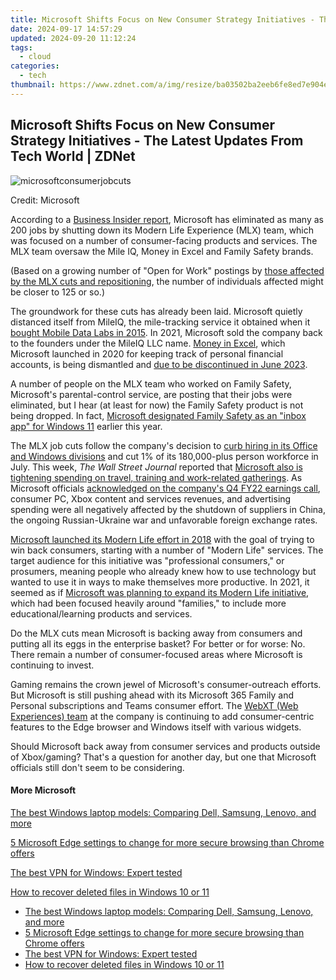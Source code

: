 ```yaml
---
title: Microsoft Shifts Focus on New Consumer Strategy Initiatives - The Latest Updates From Tech World | ZDNet
date: 2024-09-17 14:57:29
updated: 2024-09-20 11:12:24
tags:
  - cloud
categories:
  - tech
thumbnail: https://www.zdnet.com/a/img/resize/ba03502ba2eeb6fe8ed7e904eaa60dc7869fabec/2022/08/10/e6e7ebf6-405d-43ee-9f52-3ea44bdbe6cc/microsoftconsumerjobcuts.jpg?width=278&height=156&fit=crop&auto=webp
---
```


## Microsoft Shifts Focus on New Consumer Strategy Initiatives - The Latest Updates From Tech World | ZDNet

![microsoftconsumerjobcuts](https://www.zdnet.com/a/img/resize/06f52a8729c0efb8e053f11603525d95e29a451e/2022/08/10/e6e7ebf6-405d-43ee-9f52-3ea44bdbe6cc/microsoftconsumerjobcuts.jpg?auto=webp&width=1280)

Credit: Microsoft

According to a [Business Insider report](https://www.businessinsider.com/microsoft-layoffs-modern-life-experiences-mileiq-2022-8), Microsoft has eliminated as many as 200 jobs by shutting down its Modern Life Experience (MLX) team, which was focused on a number of consumer-facing products and services. The MLX team oversaw the Mile IQ, Money in Excel and Family Safety brands.   
  
(Based on a growing number of "Open for Work" postings by [those affected by the MLX cuts and repositioning](https://www.linkedin.com/feed/update/urn:li:activity:6962530934155857920/), the number of individuals affected might be closer to 125 or so.)  
  
The groundwork for these cuts has already been laid. Microsoft quietly distanced itself from MileIQ, the mile-tracking service it obtained when it [bought Mobile Data Labs in 2015](https://www.zdnet.com/article/microsoft-buys-mobile-data-labs-maker-of-mileiq-mileage-tracker/). In 2021, Microsoft sold the company back to the founders under the MileIQ LLC name. [Money in Excel](https://www.zdnet.com/article/microsoft-starts-rolling-out-money-in-excel-personal-finance-management-feature/), which Microsoft launched in 2020 for keeping track of personal financial accounts, is being dismantled and [due to be discontinued in June 2023](https://www.zdnet.com/article/microsoft-is-dropping-its-money-in-excel-personal-finance-service/). 

A number of people on the MLX team who worked on Family Safety, Microsoft's parental-control service, are posting that their jobs were eliminated, but I hear (at least for now) the Family Safety product is not being dropped. In fact, [Microsoft designated Family Safety as an "inbox app" for Windows 11](https://www.zdnet.com/article/the-consumerization-of-windows-11-continues-with-newest-windows-11-test-build/) earlier this year.  
  
The MLX job cuts follow the company's decision to [curb hiring in its Office and Windows divisions](https://www.thurrott.com/microsoft/267672/report-microsoft-has-restricted-hiring-for-its-windows-office-and-teams-groups) and cut 1% of its 180,000-plus person workforce in July. This week, _The Wall Street Journal_ reported that [Microsoft also is tightening spending on travel, training and work-related gatherings](https://www.wsj.com/articles/microsoft-tries-to-reduce-business-expenses-by-restricting-spending-on-travel-teams-11660069731). As Microsoft officials [acknowledged on the company's Q4 FY22 earnings call](https://www.zdnet.com/article/microsoft-serves-up-lots-of-teams-numbers-to-demonstrate-growth-except-the-latest-number-of-users/), consumer PC, Xbox content and services revenues, and advertising spending were all negatively affected by the shutdown of suppliers in China, the ongoing Russian-Ukraine war and unfavorable foreign exchange rates.   
  
[Microsoft launched its Modern Life effort in 2018](https://www.zdnet.com/article/microsofts-plan-to-try-to-win-back-consumers-with-modern-life-services/) with the goal of trying to win back consumers, starting with a number of "Modern Life" services. The target audience for this initiative was "professional consumers," or prosumers, meaning people who already knew how to use technology but wanted to use it in ways to make themselves more productive. In 2021, it seemed as if [Microsoft was planning to expand its Modern Life initiative](https://www.zdnet.com/article/wheres-microsoft-going-next-in-the-prosumer-space), which had been focused heavily around "families," to include more educational/learning products and services.   
  
Do the MLX cuts mean Microsoft is backing away from consumers and putting all its eggs in the enterprise basket? For better or for worse: No. There remain a number of consumer-focused areas where Microsoft is continuing to invest.   
  
Gaming remains the crown jewel of Microsoft's consumer-outreach efforts. But Microsoft is still pushing ahead with its Microsoft 365 Family and Personal subscriptions and Teams consumer effort. The [WebXT (Web Experiences) team](https://www.zdnet.com/article/microsoft-adds-more-shopping-features-to-edge-bing-ahead-of-the-holidays/) at the company is continuing to add consumer-centric features to the Edge browser and Windows itself with various widgets. 

Should Microsoft back away from consumer services and products outside of Xbox/gaming? That's a question for another day, but one that Microsoft officials still don't seem to be considering.

#### More Microsoft

[The best Windows laptop models: Comparing Dell, Samsung, Lenovo, and more](https://www.zdnet.com/article/best-windows-laptop/ "The best Windows laptop models: Comparing Dell, Samsung, Lenovo, and more")

[5 Microsoft Edge settings to change for more secure browsing than Chrome offers](https://www.zdnet.com/article/5-microsoft-edge-settings-to-change-for-more-secure-browsing-than-chrome-offers/ "5 Microsoft Edge settings to change for more secure browsing than Chrome offers")

[The best VPN for Windows: Expert tested](https://www.zdnet.com/article/best-vpn-for-windows-pc/ "The best VPN for Windows: Expert tested")

[How to recover deleted files in Windows 10 or 11](https://www.zdnet.com/article/how-to-recover-deleted-files-in-windows-10-or-11/ "How to recover deleted files in Windows 10 or 11")

* [The best Windows laptop models: Comparing Dell, Samsung, Lenovo, and more](https://www.zdnet.com/article/best-windows-laptop/ "The best Windows laptop models: Comparing Dell, Samsung, Lenovo, and more")
* [5 Microsoft Edge settings to change for more secure browsing than Chrome offers](https://www.zdnet.com/article/5-microsoft-edge-settings-to-change-for-more-secure-browsing-than-chrome-offers/ "5 Microsoft Edge settings to change for more secure browsing than Chrome offers")
* [The best VPN for Windows: Expert tested](https://www.zdnet.com/article/best-vpn-for-windows-pc/ "The best VPN for Windows: Expert tested")
* [How to recover deleted files in Windows 10 or 11](https://www.zdnet.com/article/how-to-recover-deleted-files-in-windows-10-or-11/ "How to recover deleted files in Windows 10 or 11")

<ins class="adsbygoogle"
     style="display:block"
     data-ad-format="autorelaxed"
     data-ad-client="ca-pub-7571918770474297"
     data-ad-slot="1223367746"></ins>



<ins class="adsbygoogle"
     style="display:block"
     data-ad-client="ca-pub-7571918770474297"
     data-ad-slot="8358498916"
     data-ad-format="auto"
     data-full-width-responsive="true"></ins>
